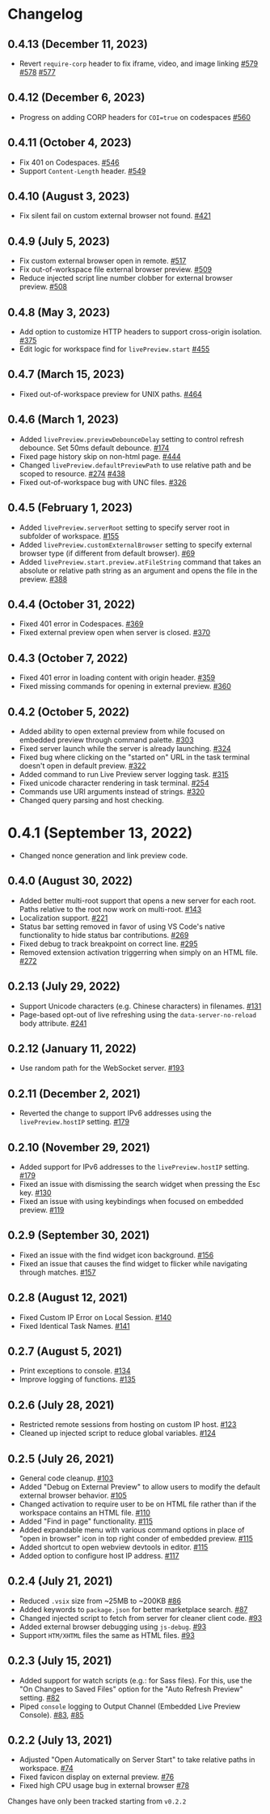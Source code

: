 # Changelog

## 0.4.13 (December 11, 2023)

-   Revert `require-corp` header to fix iframe, video, and image linking
    [#579](https://github.com/microsoft/vscode-livepreview/issues/579)
    [#578](https://github.com/microsoft/vscode-livepreview/issues/578)
    [#577](https://github.com/microsoft/vscode-livepreview/issues/577)

## 0.4.12 (December 6, 2023)

-   Progress on adding CORP headers for `COI=true` on codespaces
    [#560](https://github.com/microsoft/vscode-livepreview/issues/560)

## 0.4.11 (October 4, 2023)

-   Fix 401 on Codespaces.
    [#546](https://github.com/microsoft/vscode-livepreview/issues/546)
-   Support `Content-Length` header.
    [#549](https://github.com/microsoft/vscode-livepreview/issues/549)

## 0.4.10 (August 3, 2023)

-   Fix silent fail on custom external browser not found.
    [#421](https://github.com/microsoft/vscode-livepreview/issues/421)

## 0.4.9 (July 5, 2023)

-   Fix custom external browser open in remote.
    [#517](https://github.com/microsoft/vscode-livepreview/issues/517)
-   Fix out-of-workspace file external browser preview.
    [#509](https://github.com/microsoft/vscode-livepreview/issues/509)
-   Reduce injected script line number clobber for external browser preview.
    [#508](https://github.com/microsoft/vscode-livepreview/issues/508)

## 0.4.8 (May 3, 2023)

-   Add option to customize HTTP headers to support cross-origin isolation.
    [#375](https://github.com/microsoft/vscode-livepreview/issues/375)
-   Edit logic for workspace find for `livePreview.start`
    [#455](https://github.com/microsoft/vscode-livepreview/issues/455)

## 0.4.7 (March 15, 2023)

-   Fixed out-of-workspace preview for UNIX paths.
    [#464](https://github.com/microsoft/vscode-livepreview/issues/464)

## 0.4.6 (March 1, 2023)

-   Added `livePreview.previewDebounceDelay` setting to control refresh
    debounce. Set 50ms default debounce.
    [#174](https://github.com/microsoft/vscode-livepreview/issues/174)
-   Fixed page history skip on non-html page.
    [#444](https://github.com/microsoft/vscode-livepreview/issues/444)
-   Changed `livePreview.defaultPreviewPath` to use relative path and be scoped
    to resource.
    [#274](https://github.com/microsoft/vscode-livepreview/issues/274)
    [#438](https://github.com/microsoft/vscode-livepreview/issues/438)
-   Fixed out-of-workspace bug with UNC files.
    [#326](https://github.com/microsoft/vscode-livepreview/issues/326)

## 0.4.5 (February 1, 2023)

-   Added `livePreview.serverRoot` setting to specify server root in subfolder
    of workspace.
    [#155](https://github.com/microsoft/vscode-livepreview/issues/155)
-   Added `livePreview.customExternalBrowser` setting to specify external
    browser type (if different from default browser).
    [#69](https://github.com/microsoft/vscode-livepreview/issues/69)
-   Added `livePreview.start.preview.atFileString` command that takes an
    absolute or relative path string as an argument and opens the file in the
    preview. [#388](https://github.com/microsoft/vscode-livepreview/issues/388)

## 0.4.4 (October 31, 2022)

-   Fixed 401 error in Codespaces.
    [#369](https://github.com/microsoft/vscode-livepreview/issues/369)
-   Fixed external preview open when server is closed.
    [#370](https://github.com/microsoft/vscode-livepreview/issues/370)

## 0.4.3 (October 7, 2022)

-   Fixed 401 error in loading content with origin header.
    [#359](https://github.com/microsoft/vscode-livepreview/issues/359)
-   Fixed missing commands for opening in external preview.
    [#360](https://github.com/microsoft/vscode-livepreview/issues/360)

## 0.4.2 (October 5, 2022)

-   Added ability to open external preview from while focused on embedded
    preview through command palette.
    [#303](https://github.com/microsoft/vscode-livepreview/issues/303)
-   Fixed server launch while the server is already launching.
    [#324](https://github.com/microsoft/vscode-livepreview/issues/324)
-   Fixed bug where clicking on the "started on" URL in the task terminal
    doesn't open in default preview.
    [#322](https://github.com/microsoft/vscode-livepreview/issues/322)
-   Added command to run Live Preview server logging task.
    [#315](https://github.com/microsoft/vscode-livepreview/issues/315)
-   Fixed unicode character rendering in task terminal.
    [#254](https://github.com/microsoft/vscode-livepreview/issues/254)
-   Commands use URI arguments instead of strings.
    [#320](https://github.com/microsoft/vscode-livepreview/issues/320)
-   Changed query parsing and host checking.

# 0.4.1 (September 13, 2022)

-   Changed nonce generation and link preview code.

## 0.4.0 (August 30, 2022)

-   Added better multi-root support that opens a new server for each root. Paths
    relative to the root now work on multi-root.
    [#143](https://github.com/microsoft/vscode-livepreview/issues/143)
-   Localization support.
    [#221](https://github.com/microsoft/vscode-livepreview/issues/221)
-   Status bar setting removed in favor of using VS Code's native functionality
    to hide status bar contributions.
    [#269](https://github.com/microsoft/vscode-livepreview/issues/269)
-   Fixed debug to track breakpoint on correct line.
    [#295](https://github.com/microsoft/vscode-livepreview/issues/295)
-   Removed extension activation triggerring when simply on an HTML file.
    [#272](https://github.com/microsoft/vscode-livepreview/issues/272)

## 0.2.13 (July 29, 2022)

-   Support Unicode characters (e.g. Chinese characters) in filenames.
    [#131](https://github.com/microsoft/vscode-livepreview/issues/131)
-   Page-based opt-out of live refreshing using the `data-server-no-reload` body
    attribute.
    [#241](https://github.com/microsoft/vscode-livepreview/issues/241)

## 0.2.12 (January 11, 2022)

-   Use random path for the WebSocket server.
    [#193](https://github.com/microsoft/vscode-livepreview/issues/193)

## 0.2.11 (December 2, 2021)

-   Reverted the change to support IPv6 addresses using the `livePreview.hostIP`
    setting. [#179](https://github.com/microsoft/vscode-livepreview/issues/179)

## 0.2.10 (November 29, 2021)

-   Added support for IPv6 addresses to the `livePreview.hostIP` setting.
    [#179](https://github.com/microsoft/vscode-livepreview/issues/179)
-   Fixed an issue with dismissing the search widget when pressing the Esc key.
    [#130](https://github.com/microsoft/vscode-livepreview/issues/130)
-   Fixed an issue with using keybindings when focused on embedded preview.
    [#119](https://github.com/microsoft/vscode-livepreview/issues/119)

## 0.2.9 (September 30, 2021)

-   Fixed an issue with the find widget icon background.
    [#156](https://github.com/microsoft/vscode-livepreview/issues/156)
-   Fixed an issue that causes the find widget to flicker while navigating
    through matches.
    [#157](https://github.com/microsoft/vscode-livepreview/issues/157)

## 0.2.8 (August 12, 2021)

-   Fixed Custom IP Error on Local Session.
    [#140](https://github.com/microsoft/vscode-livepreview/pull/#140)
-   Fixed Identical Task Names.
    [#141](https://github.com/microsoft/vscode-livepreview/pull/#141)

## 0.2.7 (August 5, 2021)

-   Print exceptions to console.
    [#134](https://github.com/microsoft/vscode-livepreview/pull/134)
-   Improve logging of functions.
    [#135](https://github.com/microsoft/vscode-livepreview/pull/135)

## 0.2.6 (July 28, 2021)

-   Restricted remote sessions from hosting on custom IP host.
    [#123](https://github.com/microsoft/vscode-livepreview/pull/123)
-   Cleaned up injected script to reduce global variables.
    [#124](https://github.com/microsoft/vscode-livepreview/pull/125)

## 0.2.5 (July 26, 2021)

-   General code cleanup.
    [#103](https://github.com/microsoft/vscode-livepreview/pull/103)
-   Added "Debug on External Preview" to allow users to modify the default
    external browser behavior.
    [#105](https://github.com/microsoft/vscode-livepreview/pull/105)
-   Changed activation to require user to be on HTML file rather than if the
    workspace contains an HTML file.
    [#110](https://github.com/microsoft/vscode-livepreview/pull/110)
-   Added "Find in page" functionality.
    [#115](https://github.com/microsoft/vscode-livepreview/pull/115)
-   Added expandable menu with various command options in place of "open in
    browser" icon in top right conder of embedded preview.
    [#115](https://github.com/microsoft/vscode-livepreview/pull/115)
-   Added shortcut to open webview devtools in editor.
    [#115](https://github.com/microsoft/vscode-livepreview/pull/115)
-   Added option to configure host IP address.
    [#117](https://github.com/microsoft/vscode-livepreview/pull/117)

## 0.2.4 (July 21, 2021)

-   Reduced `.vsix` size from ~25MB to ~200KB
    [#86](https://github.com/microsoft/vscode-livepreview/pull/86)
-   Added keywords to `package.json` for better marketplace search.
    [#87](https://github.com/microsoft/vscode-livepreview/pull/87)
-   Changed injected script to fetch from server for cleaner client code.
    [#93](https://github.com/microsoft/vscode-livepreview/pull/93)
-   Added external browser debugging using `js-debug`.
    [#93](https://github.com/microsoft/vscode-livepreview/pull/93)
-   Support `HTM/XHTML` files the same as HTML files.
    [#93](https://github.com/microsoft/vscode-livepreview/pull/93)

## 0.2.3 (July 15, 2021)

-   Added support for watch scripts (e.g.: for Sass files). For this, use the
    "On Changes to Saved Files" option for the "Auto Refresh Preview" setting.
    [#82](https://github.com/microsoft/vscode-livepreview/pull/82)
-   Piped `console` logging to Output Channel (Embedded Live Preview Console).
    [#83](https://github.com/microsoft/vscode-livepreview/pull/83),
    [#85](https://github.com/microsoft/vscode-livepreview/pull/85)

## 0.2.2 (July 13, 2021)

-   Adjusted "Open Automatically on Server Start" to take relative paths in
    workspace. [#74](https://github.com/microsoft/vscode-livepreview/pull/74)
-   Fixed favicon display on external preview.
    [#76](https://github.com/microsoft/vscode-livepreview/pull/76)
-   Fixed high CPU usage bug in external browser
    [#78](https://github.com/microsoft/vscode-livepreview/pull/78)

Changes have only been tracked starting from `v0.2.2`
